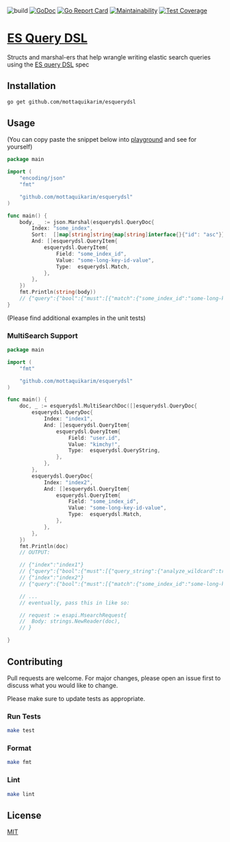![build](https://github.com/mottaquikarim/esquerydsl/workflows/Build%20Status/badge.svg) [![GoDoc](https://godoc.org/github.com/mottaquikarim/esquerydsl?status.svg)](https://godoc.org/github.com/mottaquikarim/esquerydsl) [![Go Report Card](https://goreportcard.com/badge/github.com/mottaquikarim/esquerydsl)](https://goreportcard.com/report/github.com/mottaquikarim/esquerydsl) [![Maintainability](https://api.codeclimate.com/v1/badges/0c5ab314f03a459ce286/maintainability)](https://codeclimate.com/github/mottaquikarim/esquerydsl/maintainability) [![Test Coverage](https://api.codeclimate.com/v1/badges/0c5ab314f03a459ce286/test_coverage)](https://codeclimate.com/github/mottaquikarim/esquerydsl/test_coverage)
# [ES Query DSL](https://godoc.org/github.com/mottaquikarim/esquerydsl)
Structs and marshal-ers that help wrangle writing elastic search queries using the [ES query DSL](https://www.elastic.co/guide/en/elasticsearch/reference/current/query-dsl.html) spec

## Installation

```bash
go get github.com/mottaquikarim/esquerydsl
```

## Usage

(You can copy paste the snippet below into [playground](https://play.golang.org/) and see for yourself)

```go
package main

import (
	"encoding/json"
	"fmt"

	"github.com/mottaquikarim/esquerydsl"
)

func main() {
	body, _ := json.Marshal(esquerydsl.QueryDoc{
		Index: "some_index",
		Sort:  []map[string]string{map[string]interface{}{"id": "asc"}},
		And: []esquerydsl.QueryItem{
			esquerydsl.QueryItem{
				Field: "some_index_id",
				Value: "some-long-key-id-value",
				Type:  esquerydsl.Match,
			},
		},
	})
	fmt.Println(string(body))
	// {"query":{"bool":{"must":[{"match":{"some_index_id":"some-long-key-id-value"}}]}},"sort":[{"id":"asc"}]}
}

```

(Please find additional examples in the unit tests)

### MultiSearch Support

```go
package main

import (
	"fmt"

	"github.com/mottaquikarim/esquerydsl"
)

func main() {
	doc, _ := esquerydsl.MultiSearchDoc([]esquerydsl.QueryDoc{
		esquerydsl.QueryDoc{
			Index: "index1",
			And: []esquerydsl.QueryItem{
				esquerydsl.QueryItem{
					Field: "user.id",
					Value: "kimchy!",
					Type:  esquerydsl.QueryString,
				},
			},
		},
		esquerydsl.QueryDoc{
			Index: "index2",
			And: []esquerydsl.QueryItem{
				esquerydsl.QueryItem{
					Field: "some_index_id",
					Value: "some-long-key-id-value",
					Type:  esquerydsl.Match,
				},
			},
		},
	})
	fmt.Println(doc)
	// OUTPUT:

	// {"index":"index1"}
	// {"query":{"bool":{"must":[{"query_string":{"analyze_wildcard":true,"fields":["user.id"],"query":"kimchy\\!"}}]}}}
	// {"index":"index2"}
	// {"query":{"bool":{"must":[{"match":{"some_index_id":"some-long-key-id-value"}}]}}}

	// ...
	// eventually, pass this in like so:

	// request := esapi.MsearchRequest{
	//	Body: strings.NewReader(doc),
	// }

}

```

## Contributing
Pull requests are welcome. For major changes, please open an issue first to discuss what you would like to change.

Please make sure to update tests as appropriate.

### Run Tests

```bash
make test
```

### Format

```bash
make fmt
```

### Lint

```bash
make lint
```

## License
[MIT](https://choosealicense.com/licenses/mit/)
